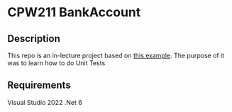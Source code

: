 # CPW211 BankAccount
## Description
This repo is an in-lecture project based on [this example](https://learn.microsoft.com/en-us/visualstudio/test/unit-test-basics?view=vs-2019).
The purpose of it was to learn how to do Unit Tests

## Requirements
Visual Studio 2022
.Net 6
